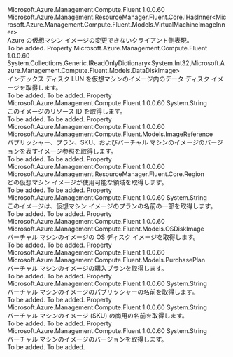 <Type Name="IVirtualMachineImage" FullName="Microsoft.Azure.Management.Compute.Fluent.IVirtualMachineImage">
  <TypeSignature Language="C#" Value="public interface IVirtualMachineImage : Microsoft.Azure.Management.ResourceManager.Fluent.Core.IHasInner&lt;Microsoft.Azure.Management.Compute.Fluent.Models.VirtualMachineImageInner&gt;" />
  <TypeSignature Language="ILAsm" Value=".class public interface auto ansi abstract IVirtualMachineImage implements class Microsoft.Azure.Management.ResourceManager.Fluent.Core.IHasInner`1&lt;class Microsoft.Azure.Management.Compute.Fluent.Models.VirtualMachineImageInner&gt;" />
  <TypeSignature Language="DocId" Value="T:Microsoft.Azure.Management.Compute.Fluent.IVirtualMachineImage" />
  <TypeSignature Language="VB.NET" Value="Public Interface IVirtualMachineImage&#xA;Implements IHasInner(Of VirtualMachineImageInner)" />
  <TypeSignature Language="F#" Value="type IVirtualMachineImage = interface&#xA;    interface IHasInner&lt;VirtualMachineImageInner&gt;" />
  <AssemblyInfo>
    <AssemblyName>Microsoft.Azure.Management.Compute.Fluent</AssemblyName>
    <AssemblyVersion>1.0.0.60</AssemblyVersion>
  </AssemblyInfo>
  <Interfaces>
    <Interface>
      <InterfaceName>Microsoft.Azure.Management.ResourceManager.Fluent.Core.IHasInner&lt;Microsoft.Azure.Management.Compute.Fluent.Models.VirtualMachineImageInner&gt;</InterfaceName>
    </Interface>
  </Interfaces>
  <Docs>
    <summary>
            Azure の仮想マシン イメージの変更できないクライアント側表現。
            </summary>
    <remarks>To be added.</remarks>
  </Docs>
  <Members>
    <Member MemberName="DataDiskImages">
      <MemberSignature Language="C#" Value="public System.Collections.Generic.IReadOnlyDictionary&lt;int,Microsoft.Azure.Management.Compute.Fluent.Models.DataDiskImage&gt; DataDiskImages { get; }" />
      <MemberSignature Language="ILAsm" Value=".property instance class System.Collections.Generic.IReadOnlyDictionary`2&lt;int32, class Microsoft.Azure.Management.Compute.Fluent.Models.DataDiskImage&gt; DataDiskImages" />
      <MemberSignature Language="DocId" Value="P:Microsoft.Azure.Management.Compute.Fluent.IVirtualMachineImage.DataDiskImages" />
      <MemberSignature Language="VB.NET" Value="Public ReadOnly Property DataDiskImages As IReadOnlyDictionary(Of Integer, DataDiskImage)" />
      <MemberSignature Language="F#" Value="member this.DataDiskImages : System.Collections.Generic.IReadOnlyDictionary&lt;int, Microsoft.Azure.Management.Compute.Fluent.Models.DataDiskImage&gt;" Usage="Microsoft.Azure.Management.Compute.Fluent.IVirtualMachineImage.DataDiskImages" />
      <MemberType>Property</MemberType>
      <AssemblyInfo>
        <AssemblyName>Microsoft.Azure.Management.Compute.Fluent</AssemblyName>
        <AssemblyVersion>1.0.0.60</AssemblyVersion>
      </AssemblyInfo>
      <ReturnValue>
        <ReturnType>System.Collections.Generic.IReadOnlyDictionary&lt;System.Int32,Microsoft.Azure.Management.Compute.Fluent.Models.DataDiskImage&gt;</ReturnType>
      </ReturnValue>
      <Docs>
        <summary>
            インデックス ディスク LUN を仮想マシンのイメージ内のデータ ディスク イメージを取得します。
            </summary>
        <value>To be added.</value>
        <remarks>To be added.</remarks>
      </Docs>
    </Member>
    <Member MemberName="Id">
      <MemberSignature Language="C#" Value="public string Id { get; }" />
      <MemberSignature Language="ILAsm" Value=".property instance string Id" />
      <MemberSignature Language="DocId" Value="P:Microsoft.Azure.Management.Compute.Fluent.IVirtualMachineImage.Id" />
      <MemberSignature Language="VB.NET" Value="Public ReadOnly Property Id As String" />
      <MemberSignature Language="F#" Value="member this.Id : string" Usage="Microsoft.Azure.Management.Compute.Fluent.IVirtualMachineImage.Id" />
      <MemberType>Property</MemberType>
      <AssemblyInfo>
        <AssemblyName>Microsoft.Azure.Management.Compute.Fluent</AssemblyName>
        <AssemblyVersion>1.0.0.60</AssemblyVersion>
      </AssemblyInfo>
      <ReturnValue>
        <ReturnType>System.String</ReturnType>
      </ReturnValue>
      <Docs>
        <summary>
            このイメージのリソース ID を取得します。
            </summary>
        <value>To be added.</value>
        <remarks>To be added.</remarks>
      </Docs>
    </Member>
    <Member MemberName="ImageReference">
      <MemberSignature Language="C#" Value="public Microsoft.Azure.Management.Compute.Fluent.Models.ImageReference ImageReference { get; }" />
      <MemberSignature Language="ILAsm" Value=".property instance class Microsoft.Azure.Management.Compute.Fluent.Models.ImageReference ImageReference" />
      <MemberSignature Language="DocId" Value="P:Microsoft.Azure.Management.Compute.Fluent.IVirtualMachineImage.ImageReference" />
      <MemberSignature Language="VB.NET" Value="Public ReadOnly Property ImageReference As ImageReference" />
      <MemberSignature Language="F#" Value="member this.ImageReference : Microsoft.Azure.Management.Compute.Fluent.Models.ImageReference" Usage="Microsoft.Azure.Management.Compute.Fluent.IVirtualMachineImage.ImageReference" />
      <MemberType>Property</MemberType>
      <AssemblyInfo>
        <AssemblyName>Microsoft.Azure.Management.Compute.Fluent</AssemblyName>
        <AssemblyVersion>1.0.0.60</AssemblyVersion>
      </AssemblyInfo>
      <ReturnValue>
        <ReturnType>Microsoft.Azure.Management.Compute.Fluent.Models.ImageReference</ReturnType>
      </ReturnValue>
      <Docs>
        <summary>
            パブリッシャー、プラン、SKU、およびバーチャル マシンのイメージのバージョンを表すイメージ参照を取得します。
            </summary>
        <value>To be added.</value>
        <remarks>To be added.</remarks>
      </Docs>
    </Member>
    <Member MemberName="Location">
      <MemberSignature Language="C#" Value="public Microsoft.Azure.Management.ResourceManager.Fluent.Core.Region Location { get; }" />
      <MemberSignature Language="ILAsm" Value=".property instance class Microsoft.Azure.Management.ResourceManager.Fluent.Core.Region Location" />
      <MemberSignature Language="DocId" Value="P:Microsoft.Azure.Management.Compute.Fluent.IVirtualMachineImage.Location" />
      <MemberSignature Language="VB.NET" Value="Public ReadOnly Property Location As Region" />
      <MemberSignature Language="F#" Value="member this.Location : Microsoft.Azure.Management.ResourceManager.Fluent.Core.Region" Usage="Microsoft.Azure.Management.Compute.Fluent.IVirtualMachineImage.Location" />
      <MemberType>Property</MemberType>
      <AssemblyInfo>
        <AssemblyName>Microsoft.Azure.Management.Compute.Fluent</AssemblyName>
        <AssemblyVersion>1.0.0.60</AssemblyVersion>
      </AssemblyInfo>
      <ReturnValue>
        <ReturnType>Microsoft.Azure.Management.ResourceManager.Fluent.Core.Region</ReturnType>
      </ReturnValue>
      <Docs>
        <summary>
            どの仮想マシン イメージが使用可能な領域を取得します。
            </summary>
        <value>To be added.</value>
        <remarks>To be added.</remarks>
      </Docs>
    </Member>
    <Member MemberName="Offer">
      <MemberSignature Language="C#" Value="public string Offer { get; }" />
      <MemberSignature Language="ILAsm" Value=".property instance string Offer" />
      <MemberSignature Language="DocId" Value="P:Microsoft.Azure.Management.Compute.Fluent.IVirtualMachineImage.Offer" />
      <MemberSignature Language="VB.NET" Value="Public ReadOnly Property Offer As String" />
      <MemberSignature Language="F#" Value="member this.Offer : string" Usage="Microsoft.Azure.Management.Compute.Fluent.IVirtualMachineImage.Offer" />
      <MemberType>Property</MemberType>
      <AssemblyInfo>
        <AssemblyName>Microsoft.Azure.Management.Compute.Fluent</AssemblyName>
        <AssemblyVersion>1.0.0.60</AssemblyVersion>
      </AssemblyInfo>
      <ReturnValue>
        <ReturnType>System.String</ReturnType>
      </ReturnValue>
      <Docs>
        <summary>
            このイメージは、仮想マシン イメージのプランの名前の一部を取得します。
            </summary>
        <value>To be added.</value>
        <remarks>To be added.</remarks>
      </Docs>
    </Member>
    <Member MemberName="OSDiskImage">
      <MemberSignature Language="C#" Value="public Microsoft.Azure.Management.Compute.Fluent.Models.OSDiskImage OSDiskImage { get; }" />
      <MemberSignature Language="ILAsm" Value=".property instance class Microsoft.Azure.Management.Compute.Fluent.Models.OSDiskImage OSDiskImage" />
      <MemberSignature Language="DocId" Value="P:Microsoft.Azure.Management.Compute.Fluent.IVirtualMachineImage.OSDiskImage" />
      <MemberSignature Language="VB.NET" Value="Public ReadOnly Property OSDiskImage As OSDiskImage" />
      <MemberSignature Language="F#" Value="member this.OSDiskImage : Microsoft.Azure.Management.Compute.Fluent.Models.OSDiskImage" Usage="Microsoft.Azure.Management.Compute.Fluent.IVirtualMachineImage.OSDiskImage" />
      <MemberType>Property</MemberType>
      <AssemblyInfo>
        <AssemblyName>Microsoft.Azure.Management.Compute.Fluent</AssemblyName>
        <AssemblyVersion>1.0.0.60</AssemblyVersion>
      </AssemblyInfo>
      <ReturnValue>
        <ReturnType>Microsoft.Azure.Management.Compute.Fluent.Models.OSDiskImage</ReturnType>
      </ReturnValue>
      <Docs>
        <summary>
            バーチャル マシンのイメージの OS ディスク イメージを取得します。
            </summary>
        <value>To be added.</value>
        <remarks>To be added.</remarks>
      </Docs>
    </Member>
    <Member MemberName="Plan">
      <MemberSignature Language="C#" Value="public Microsoft.Azure.Management.Compute.Fluent.Models.PurchasePlan Plan { get; }" />
      <MemberSignature Language="ILAsm" Value=".property instance class Microsoft.Azure.Management.Compute.Fluent.Models.PurchasePlan Plan" />
      <MemberSignature Language="DocId" Value="P:Microsoft.Azure.Management.Compute.Fluent.IVirtualMachineImage.Plan" />
      <MemberSignature Language="VB.NET" Value="Public ReadOnly Property Plan As PurchasePlan" />
      <MemberSignature Language="F#" Value="member this.Plan : Microsoft.Azure.Management.Compute.Fluent.Models.PurchasePlan" Usage="Microsoft.Azure.Management.Compute.Fluent.IVirtualMachineImage.Plan" />
      <MemberType>Property</MemberType>
      <AssemblyInfo>
        <AssemblyName>Microsoft.Azure.Management.Compute.Fluent</AssemblyName>
        <AssemblyVersion>1.0.0.60</AssemblyVersion>
      </AssemblyInfo>
      <ReturnValue>
        <ReturnType>Microsoft.Azure.Management.Compute.Fluent.Models.PurchasePlan</ReturnType>
      </ReturnValue>
      <Docs>
        <summary>
            バーチャル マシンのイメージの購入プランを取得します。
            </summary>
        <value>To be added.</value>
        <remarks>To be added.</remarks>
      </Docs>
    </Member>
    <Member MemberName="PublisherName">
      <MemberSignature Language="C#" Value="public string PublisherName { get; }" />
      <MemberSignature Language="ILAsm" Value=".property instance string PublisherName" />
      <MemberSignature Language="DocId" Value="P:Microsoft.Azure.Management.Compute.Fluent.IVirtualMachineImage.PublisherName" />
      <MemberSignature Language="VB.NET" Value="Public ReadOnly Property PublisherName As String" />
      <MemberSignature Language="F#" Value="member this.PublisherName : string" Usage="Microsoft.Azure.Management.Compute.Fluent.IVirtualMachineImage.PublisherName" />
      <MemberType>Property</MemberType>
      <AssemblyInfo>
        <AssemblyName>Microsoft.Azure.Management.Compute.Fluent</AssemblyName>
        <AssemblyVersion>1.0.0.60</AssemblyVersion>
      </AssemblyInfo>
      <ReturnValue>
        <ReturnType>System.String</ReturnType>
      </ReturnValue>
      <Docs>
        <summary>
            バーチャル マシンのイメージのパブリッシャーの名前を取得します。
            </summary>
        <value>To be added.</value>
        <remarks>To be added.</remarks>
      </Docs>
    </Member>
    <Member MemberName="Sku">
      <MemberSignature Language="C#" Value="public string Sku { get; }" />
      <MemberSignature Language="ILAsm" Value=".property instance string Sku" />
      <MemberSignature Language="DocId" Value="P:Microsoft.Azure.Management.Compute.Fluent.IVirtualMachineImage.Sku" />
      <MemberSignature Language="VB.NET" Value="Public ReadOnly Property Sku As String" />
      <MemberSignature Language="F#" Value="member this.Sku : string" Usage="Microsoft.Azure.Management.Compute.Fluent.IVirtualMachineImage.Sku" />
      <MemberType>Property</MemberType>
      <AssemblyInfo>
        <AssemblyName>Microsoft.Azure.Management.Compute.Fluent</AssemblyName>
        <AssemblyVersion>1.0.0.60</AssemblyVersion>
      </AssemblyInfo>
      <ReturnValue>
        <ReturnType>System.String</ReturnType>
      </ReturnValue>
      <Docs>
        <summary>
            バーチャル マシンのイメージ (SKU) の商用の名前を取得します。
            </summary>
        <value>To be added.</value>
        <remarks>To be added.</remarks>
      </Docs>
    </Member>
    <Member MemberName="Version">
      <MemberSignature Language="C#" Value="public string Version { get; }" />
      <MemberSignature Language="ILAsm" Value=".property instance string Version" />
      <MemberSignature Language="DocId" Value="P:Microsoft.Azure.Management.Compute.Fluent.IVirtualMachineImage.Version" />
      <MemberSignature Language="VB.NET" Value="Public ReadOnly Property Version As String" />
      <MemberSignature Language="F#" Value="member this.Version : string" Usage="Microsoft.Azure.Management.Compute.Fluent.IVirtualMachineImage.Version" />
      <MemberType>Property</MemberType>
      <AssemblyInfo>
        <AssemblyName>Microsoft.Azure.Management.Compute.Fluent</AssemblyName>
        <AssemblyVersion>1.0.0.60</AssemblyVersion>
      </AssemblyInfo>
      <ReturnValue>
        <ReturnType>System.String</ReturnType>
      </ReturnValue>
      <Docs>
        <summary>
            バーチャル マシンのイメージのバージョンを取得します。
            </summary>
        <value>To be added.</value>
        <remarks>To be added.</remarks>
      </Docs>
    </Member>
  </Members>
</Type>